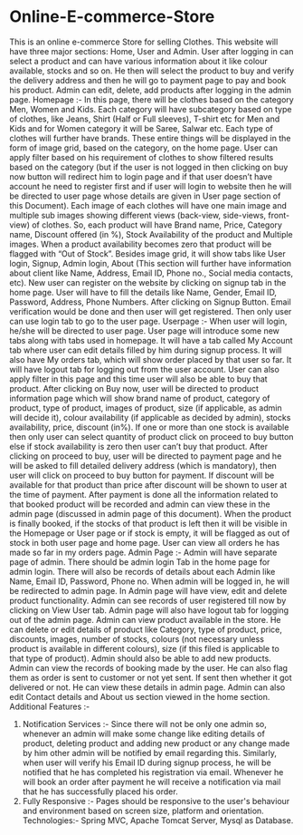 # Online-E-commerce-Store
This is an online e-commerce Store for selling Clothes.
This website will have three major sections: Home, User and Admin. User after logging in can select a product and can have various information about it like colour available, stocks and so on. He then will select the product to buy and verify the delivery address and then he will go to payment page to pay and book his product. Admin can edit, delete, add products after logging in the admin page.
Homepage :- In this page, there will be clothes based on the category Men, Women and Kids. Each category will have subcategory based on type of clothes, like Jeans, Shirt (Half or Full sleeves), T-shirt etc for Men and Kids and for Women category it will be Saree, Salwar etc. Each type of clothes will further have brands. These entire things will be displayed in the form of image grid, based on the category, on the home page. User can apply filter based on his requirement of clothes to show filtered results based on the category (but if the user is not logged in then clicking on buy now button will redirect him to login page and if that user doesn’t have account he need to register first and if user will login to website then he will be directed to user page whose details are given in User page section of this Document). Each image of each clothes will have one main image and multiple sub images showing different views (back-view, side-views, front-view) of clothes. So, each product will have Brand name, Price, Category name, Discount offered (in %), Stock Availability of the product and Multiple images. When a product availability becomes zero that product will be flagged with “Out of Stock”. Besides image grid, it will show tabs like User login, Signup, Admin login, About (This section will further have information about client like Name, Address, Email ID, Phone no., Social media contacts, etc). New user can register on the website by clicking on signup tab in the home page. User will have to fill the details like Name, Gender, Email ID, Password, Address, Phone Numbers. After clicking on Signup Button. Email verification would be done and then user will get registered. Then only user can use login tab to go to the user page.
Userpage :- When user will login, he/she will be directed to user page. User page will introduce some new tabs along with tabs used in homepage. It will have a tab called My Account tab where user can edit details filled by him during signup process. It will also have My orders tab, which will show order placed by that user so far. It will have logout tab for logging out from the user account. User can also apply filter in this page and this time user will also be able to buy that product. After clicking on Buy now, user will be directed to product information page which will show brand name of product, category of product, type of product, images of product, size (if applicable, as admin will decide it), colour availability (if applicable as decided by admin), stocks availability, price, discount (in%). If one or more than one stock is available then only user can select quantity of product click on proceed to buy button else if stock availability is zero then user can’t buy that product. After clicking on proceed to buy, user will be directed to payment page and he will be asked to fill detailed delivery address (which is mandatory), then user will click on proceed to buy button for payment. If discount will be available for that product than price after discount will be shown to user at the time of payment. After payment is done all the information related to that booked product will be recorded and admin can view these in the admin page (discussed in admin page of this document). When the product is finally booked, if the stocks of that product is left then it will be visible in the Homepage or User page or if stock is empty, it will be flagged as out of stock in both user page and home page. User can view all orders he has made so far in my orders page.
Admin Page :- Admin will have separate page of admin. There should be admin login Tab in the home page for admin login. There will also be records of details about each Admin like Name, Email ID, Password, Phone no.  When admin will be logged in, he will be redirected to admin page. In Admin page will have view, edit and delete product functionality. Admin can see records of user registered till now by clicking on View User tab. Admin page will also have logout tab for logging out of the admin page. Admin can view product available in the store. He can delete or edit details of product like Category, type of product, price, discounts, images, number of stocks, colours (not necessary unless product is available in different colours), size (if this filed is applicable to that type of product). Admin should also be able to add new products.  Admin can view the records of booking made by the user. He can also flag them as order is sent to customer or not yet sent. If sent then whether it got delivered or not. He can view these details in admin page. Admin can also edit Contact details and About us section viewed in the home section.
Additional Features :-
1) Notification Services :- Since there will not be only one admin so, whenever an admin will make some change like editing details of product, deleting product and adding new product or any change made by him other admin will be notified by email regarding this. Similarly, when user will verify his Email ID during signup process, he will be notified that he has completed his registration via email. Whenever he will book an order after payment he will receive a notification via mail that he has successfully placed his order.
2) Fully Responsive :- Pages should be responsive to the user's behaviour and environment based on screen size, platform and orientation.
Technologies:- Spring MVC, Apache Tomcat Server, Mysql as Database.
